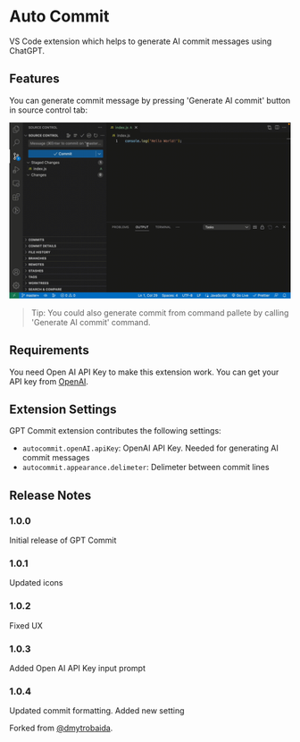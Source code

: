# Auto Commit

VS Code extension which helps to generate AI commit messages using ChatGPT.

## Features

You can generate commit message by pressing 'Generate AI commit' button in source control tab:

![Example of usage](assets/images/example.gif)

> Tip: You could also generate commit from command pallete by calling 'Generate AI commit' command.

## Requirements

You need Open AI API Key to make this extension work.
You can get your API key from [OpenAI](https://platform.openai.com/account/api-keys).

## Extension Settings

GPT Commit extension contributes the following settings:

- `autocommit.openAI.apiKey`: OpenAI API Key. Needed for generating AI commit messages
- `autocommit.appearance.delimeter`: Delimeter between commit lines

## Release Notes

### 1.0.0

Initial release of GPT Commit

### 1.0.1

Updated icons

### 1.0.2

Fixed UX

### 1.0.3

Added Open AI API Key input prompt

### 1.0.4

Updated commit formatting. Added new setting

Forked from [@dmytrobaida](https://github.com/dmytrobaida).
